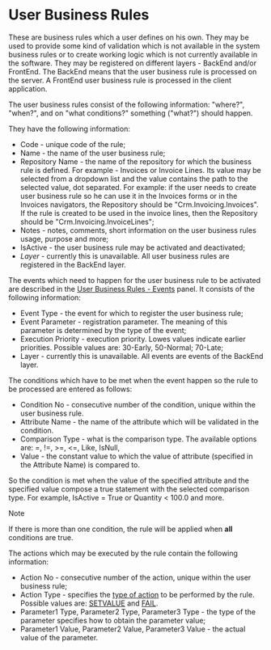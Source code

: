 
# User Business Rules

These are business rules which a user defines on his own. They may be used to provide some kind of validation which is not available in the system business rules or to create working logic which is not currently available in the software. They may be registered on different layers - BackEnd and/or FrontEnd. The BackEnd means that the user business rule is processed on the server. A FrontEnd user business rule is processed in the client application.

The user business rules consist of the following information: "where?", "when?", and on "what conditions?" something ("what?") should happen.

They have the following information:

- Code - unique code of the rule;
- Name - the name of the user business rule;
- Repository Name - the name of the repository for which the business rule is  defined. For example - Invoices or Invoice Lines. Its value may be  selected from a dropdown list and the value contains the path to the  selected value, dot separated. For example: if the user needs to create  user business rule so he can use it in the Invoices forms or in the  Invoices navigators, the Repository should be "Crm.Invoicing.Invoices".  If the rule is created to be used in the invoice lines, then the  Repository should be "Crm.Invoicing.InvoiceLines";
- Notes - notes, comments, short information on the user business rules usage, purpose and more;
- IsActive - the user business rule may be activated and deactivated;
- *Layer* - currently this is unavailable. All user business rules are registered in the BackEnd layer.

The events which need to happen for the user business rule to be activated are described in the [User Business Rules - Events](https://github.com/ErpNetDocs/tech/blob/master/advanced/user-business-rules/events/index.md) panel. It consists of the following information:

- Event Type - the event for which to register the user business rule;
- Event Parameter - registration parameter. The meaning of this parameter is  determined by the type of the event;
- Execution Priority - execution priority. Lowes values indicate earlier  priorities. Possible values are: 30-Early, 50-Normal; 70-Late;
- Layer - currently this is unavailable. All events are events of the BackEnd layer.

The conditions which have to be met when the event happen so the rule to be processed are entered as follows:

- Condition No - consecutive number of the condition, unique within the user business rule.
- Attribute Name - the name of the attribute which will be validated in the condition.
- Comparison Type - what is the comparison type. The available options are: =, !=, >=, <=, Like, IsNull,
- Value - the constant value to which the value of attribute (specified in the Attribute Name) is compared to.

So the condition is met when the value of the specified attribute and the  specified value compose a true statement with the selected comparison  type. For example, IsActive = True or Quantity < 100.0 and more. 

> [!Note] 
> If there is more than one condition, the rule will be applied when **all** conditions are true.

The actions which may be executed by the rule contain the following information:

- Action No - consecutive number of the action, unique within the user business rule;
- Action Type - specifies the [type of action](https://github.com/ErpNetDocs/tech/blob/master/advanced/user-business-rules/action-types/index.md) to be performed by the rule. Possible values are: [SETVALUE](https://github.com/ErpNetDocs/tech/blob/master/advanced/user-business-rules/action-types/setvalue.md) and [FAIL](https://github.com/ErpNetDocs/tech/blob/master/advanced/user-business-rules/action-types/fail.md). 
- Parameter1 Type, Parameter2 Type, Parameter3 Type - the type of the parameter specifies how to obtain the parameter value; 
- Parameter1 Value, Parameter2 Value, Parameter3 Value - the actual value of the parameter.


